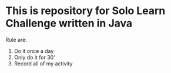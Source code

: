 # This is repository for Solo Learn Challenge written in Java

Rule are:
1. Do it once a day
2. Only do it for 30'
3. Record all of my activity
